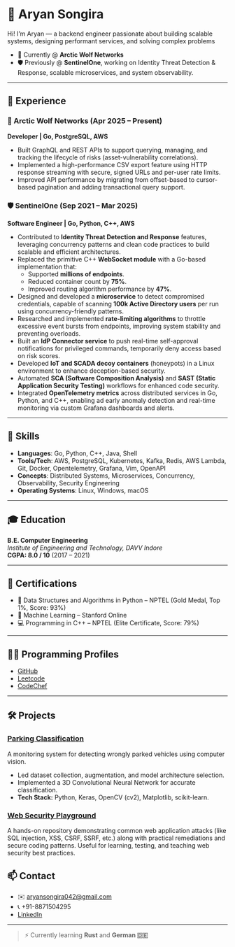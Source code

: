 # 👋 Aryan Songira

Hi! I’m Aryan — a backend engineer passionate about building scalable systems, designing performant services, and solving complex problems

- 📍 Currently @ **Arctic Wolf Networks**
- 🛡️ Previously @ **SentinelOne**, working on Identity Threat Detection & Response, scalable microservices, and system observability.

---

## 💼 Experience

### 🧊 Arctic Wolf Networks (Apr 2025 – Present)  
**Developer | Go, PostgreSQL, AWS**

- Built GraphQL and REST APIs to support querying, managing, and tracking the lifecycle of risks (asset-vulnerability correlations).
- Implemented a high-performance CSV export feature using HTTP response streaming with secure, signed URLs and per-user rate limits.
- Improved API performance by migrating from offset-based to cursor-based pagination and adding transactional query support.

### 🛡️ SentinelOne (Sep 2021 – Mar 2025)  
**Software Engineer | Go, Python, C++, AWS**

- Contributed to **Identity Threat Detection and Response** features, leveraging concurrency patterns and clean code practices to build scalable and efficient architectures.
- Replaced the primitive C++ **WebSocket module** with a Go-based implementation that:
  - Supported **millions of endpoints**.
  - Reduced container count by **75%**.
  - Improved routing algorithm performance by **47%**.
- Designed and developed a **microservice** to detect compromised credentials, capable of scanning **100k Active Directory users** per run using concurrency-friendly patterns.
- Researched and implemented **rate-limiting algorithms** to throttle excessive event bursts from endpoints, improving system stability and preventing overloads.
- Built an **IdP Connector service** to push real-time self-approval notifications for privileged commands, temporarily deny access based on risk scores.
- Developed **IoT and SCADA decoy containers** (honeypots) in a Linux environment to enhance deception-based security.
- Automated **SCA (Software Composition Analysis)** and **SAST (Static Application Security Testing)** workflows for enhanced code security.
- Integrated **OpenTelemetry metrics** across distributed services in Go, Python, and C++, enabling ad early anomaly detection and real-time monitoring via custom Grafana dashboards and alerts.

---

## 🧠 Skills

- **Languages**: Go, Python, C++, Java, Shell
- **Tools/Tech**: AWS, PostgreSQL, Kubernetes, Kafka, Redis, AWS Lambda, Git, Docker, Opentelemetry, Grafana, Vim, OpenAPI
- **Concepts**: Distributed Systems, Microservices, Concurrency, Observability, Security Engineering
- **Operating Systems**: Linux, Windows, macOS

---

## 🎓 Education

**B.E. Computer Engineering**  
*Institute of Engineering and Technology, DAVV Indore*  
**CGPA: 8.0 / 10** (2017 – 2021)

---

## 📜 Certifications

- 🥇 Data Structures and Algorithms in Python – NPTEL (Gold Medal, Top 1%, Score: 93%)
- 📘 Machine Learning – Stanford Online
- 💻 Programming in C++ – NPTEL (Elite Certificate, Score: 79%)

---

## 🧑‍💻 Programming Profiles

- [GitHub](https://github.com/aryan1910)
- [Leetcode](https://leetcode.com/u/bryanAryan/)
- [CodeChef](https://www.codechef.com/users/jvian)

---

## 🛠️ Projects

### [Parking Classification](https://github.com/aryan1910/ParkingClassification)
A monitoring system for detecting wrongly parked vehicles using computer vision.
- Led dataset collection, augmentation, and model architecture selection.
- Implemented a 3D Convolutional Neural Network for accurate classification.
- **Tech Stack:** Python, Keras, OpenCV (cv2), Matplotlib, scikit-learn.

### [Web Security Playground](https://github.com/aryan1910/web-security)
A hands-on repository demonstrating common web application attacks (like SQL injection, XSS, CSRF, SSRF, etc.) along with practical remediations and secure coding patterns. Useful for learning, testing, and teaching web security best practices.

## 📫 Contact

- ✉️ aryansongira042@gmail.com  
- 📞 +91-8871504295  
- [LinkedIn](https://www.linkedin.com/in/aryan-songira)

---

> ⚡ Currently learning **Rust** and **German 🇩🇪**
